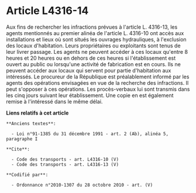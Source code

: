 # Article L4316-14

Aux fins de rechercher les infractions prévues à l'article L. 4316-13, les agents mentionnés au premier alinéa de l'article
L. 4316-10 ont accès aux installations et lieux où sont situés les ouvrages hydrauliques, à l'exclusion des locaux
d'habitation. Leurs propriétaires ou exploitants sont tenus de leur livrer passage. Les agents ne peuvent accéder à ces
locaux qu'entre 8 heures et 20 heures ou en dehors de ces heures si l'établissement est ouvert au public ou lorsqu'une
activité de fabrication est en cours. Ils ne peuvent accéder aux locaux qui servent pour partie d'habitation aux intéressés.
Le procureur de la République est préalablement informé par les agents des opérations envisagées en vue de la recherche des
infractions. Il peut s'opposer à ces opérations. Les procès-verbaux lui sont transmis dans les cinq jours suivant leur
établissement. Une copie en est également remise à l'intéressé dans le même délai.

**Liens relatifs à cet article**

	**Anciens textes**:

	  - Loi n°91-1385 du 31 décembre 1991 - art. 2 (Ab), alinéa 5, paragraphe I

	**Cite**:

	  - Code des transports - art. L4316-10 (V)
	  - Code des transports - art. L4316-13 (V)

	**Codifié par**:

	  - Ordonnance n°2010-1307 du 28 octobre 2010 - art. (V)
